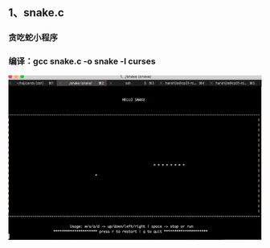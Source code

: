 ## 1、snake.c
### 贪吃蛇小程序
### 编译：gcc snake.c -o snake -l curses

 ![image](https://github.com/hanshijiex/candy/blob/master/images/snake.gif)
